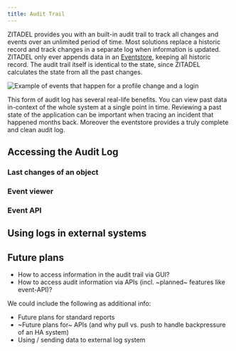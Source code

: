 ```yaml
---
title: Audit Trail
---
```


ZITADEL provides you with an built-in audit trail to track all changes and events over an unlimited period of time.
Most solutions replace a historic record and track changes in a separate log when information is updated.
ZITADEL only ever appends data in an [Eventstore](https://docs.zitadel.com/docs/concepts/eventstore), keeping all historic record.
The audit trail itself is identical to the state, since ZITADEL calculates the state from all the past changes.

![Example of events that happen for a profile change and a login](/img/concepts/audit-log-events.png)

This form of audit log has several real-life benefits.
You can view past data in-context of the whole system at a single point in time.
Reviewing a past state of the application can be important when tracing an incident that happened months back. Moreover the eventstore provides a truly complete and clean audit log.

## Accessing the Audit Log

### Last changes of an object

### Event viewer

### Event API

## Using logs in external systems

## Future plans

- How to access information in the audit trail via GUI?
- How to access audit information via APIs (incl. ~planned~ features like event-API)?

We could include the following as additional info: 
- Future plans for standard reports
- ~Future plans for~ APIs (and why pull vs. push to handle backpressure of an HA system)
- Using / sending data to external log system